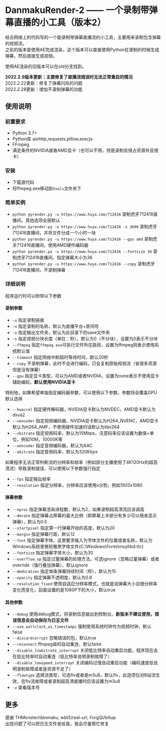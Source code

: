 # DanmakuRender-2 —— 一个录制带弹幕直播的小工具（版本2）
结合网络上的代码写的一个能录制带弹幕直播流的小工具，主要用来录制包含弹幕的视频流。     
之前的版本是使用AE完成渲染，这个版本可以直接使用Python在录制的时候生成弹幕，然后直接生成视频。     

使用AE渲染的旧版本可以在old分支找到。   

**2022.2.9版本更新：主要修复了直播流错误时无法正常重启的情况**     
2022.2.22更新：修复了弹幕闪烁的问题    
2022.2.28更新：增加不录制弹幕的功能

## 使用说明
### 前置要求
- Python 3.7+
- Python库 aiohttp,requests,pillow,execjs
- FFmpeg
- 满足条件的NVIDIA或者AMD显卡（也可以不用，但是录制会很占资源并且很卡）

### 安装
- 下载源代码
- 将ffmpeg.exe移动到`tools`文件夹下

### 简单实例
- `python pyrender.py -u https://www.huya.com/712416` 录制虎牙712416直播间，其他选项全部默认
- `python pyrender.py -u https://www.huya.com/712416 -s 3600` 录制虎牙712416直播间，并将文件分成一个小时一块
- `python pyrender.py -u https://www.huya.com/712416 --gpu amd` 录制虎牙712416直播间，使用AMD硬件编码器
- `python pyrender.py -u https://www.huya.com/712416 --fontsize 36` 录制虎牙712416直播间，指定弹幕大小为36
- `python pyrender.py -u https://www.huya.com/712416 --copy`  录制虎牙712416直播间，不录制弹幕

### 详细说明
程序运行时可以附带以下参数
#### 录制参数
- `-u` 指定录制链接
- `-n` 指定录制的名称，默认为直播平台+房间号
- `-o` 指定输出文件夹，默认为此目录下的save文件夹
- `-s` 指定视频分块长度（单位：秒），默认为0（不分块），设置为0表示不分块
- `--ffmpeg` 指定`ffmpeg.exe`可执行文件所在路径，设置为ffmpeg则表示使用系统默认值 
- `--timeout` 指定网络中断超时等待时间，默认20秒 
- `--copy` 不录制弹幕，此时不会进行编码，只会复制原始视频流（省很多资源但是没有弹幕）
- `--gpu` 指定显卡类型，可以为AMD或者NVIDIA，设置为none表示不使用显卡辅助编码，**默认使用NVIDIA显卡**    

特别地，如果希望单独指定编码器参数，可以使用以下参数，参数将会覆盖GPU默认选择    

- `--hwaccel` 指定硬件解码器，NVIDIA显卡默认为NVDEC，AMD显卡默认为dxva2
- `--vencoder` 指定视频编码器，NVIDIA显卡默认为H264_NVENC，AMD显卡默认为H264_AMF，不使用硬件加速的话默认为libx264
- `--vbitrate` 指定视频码率，默认为15Mbps，注意码率应该设置为数值+单位，例如10M，10000K等
- `--aencoder` 指定音频编码器，默认为AAC
- `--abitrate` 指定音频码率，默认为320Kbps   

如果程序无法正常判断流的分辨率和帧率（例如部分主播使用了4K120Hz的超高清流）导致录制错误，可以使用以下参数强行指定     

- `--fps` 指定输出帧率
- `--resolution` 指定分辨率，分辨率应该使用x分割，例如1920x1080

#### 弹幕参数
- `--nproc` 指定弹幕渲染进程数，默认为2，如果录制超高清流应该调高
- `--dmrate` 指定弹幕占屏幕的最大比例（即屏幕上半部分有多少可以用来显示弹幕），默认为0.5
- `--startpixel` 指定第一行弹幕开始的高度，默认为20
- `--margin` 指定弹幕行距，默认12
- `--font` 指定弹幕字体，这里要求输入为字体文件的位置或者名称，默认为Windows系统里微软雅黑字体文件(C:\Windows\Fonts\msyhbd.ttc)
- `--fontsize` 指定弹幕字体大小，默认为30
- `--overflow_op` 指定过量弹幕的处理方法，可选ignore（忽略过量弹幕）或者override（强行叠加弹幕），默认ignore
- `--dmduration` 指定单条弹幕持续时间（秒），默认为15
- `--opacity` 指定弹幕不透明度，默认为0.8
- `--resolution_fixed` 使用自适应分辨率模式，也就是说弹幕大小会随分辨率变化而变化，前面设置的是1080P下的大小，默认true

#### 其他参数
- `--debug` 使用debug模式，将录制信息输出到控制台。**新版本不建议使用，错误信息会自动保存为日志文件**
- `--use_wallclock_as_timestamps` 强制使用系统时钟作为视频时钟，默认false
- `--discardcorrupt` 忽略错误的包，默认true
- `--reconnect` ffmpeg级的自动重连，默认false
- `--disable_lowbitrate_interrupt` 关闭低比特率自动重启功能，程序现在会在低比特率时自动重连（低比特率说明录制故障了）
- `--disable_lowspeed_interrupt` 关闭编码过慢自动重启功能（编码速度低说明录制故障或者是资源不足了）
- `--flowtype` 选择流类型，可选flv或者是m3u8，默认flv，此选项仅对B站流生效，在flv流故障或者录制超高清直播时应该设置为m3u8
- `-v` 查看版本号

## 更多
感谢 THMonster/danmaku, wbt5/real-url, ForgQi/biliup     
出现问题了可以把日志文件发给我，我会尽量帮忙修复

